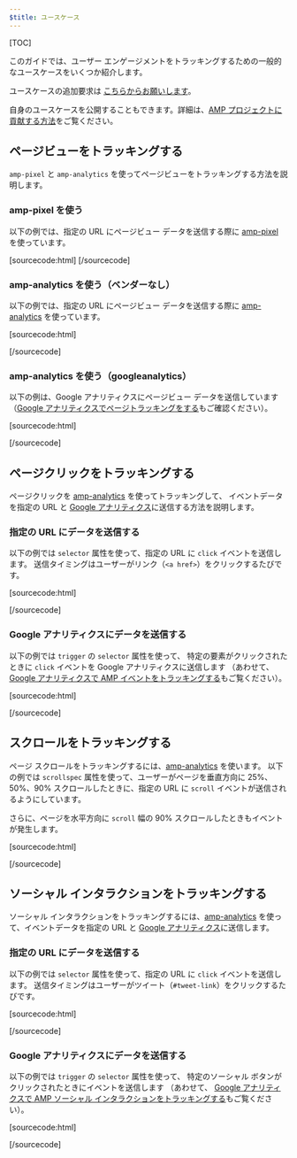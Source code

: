 ```yaml
---
$title: ユースケース
---
```

[TOC]

このガイドでは、ユーザー エンゲージメントをトラッキングするための一般的なユースケースをいくつか紹介します。

ユースケースの追加要求は
[こちらからお願いします](https://github.com/ampproject/docs/issues/new)。

自身のユースケースを公開することもできます。詳細は、[AMP プロジェクトに貢献する方法](https://www.ampproject.org/docs/support/contribute.html)をご覧ください。


## ページビューをトラッキングする

`amp-pixel` と `amp-analytics` を使ってページビューをトラッキングする方法を説明します。

### amp-pixel を使う

以下の例では、指定の URL にページビュー データを送信する際に
[amp-pixel](/docs/reference/amp-pixel.html) を使っています。

[sourcecode:html]
<amp-pixel src="https://foo.com/pixel?"></amp-pixel>
[/sourcecode]

### amp-analytics を使う（ベンダーなし）

以下の例では、指定の URL にページビュー データを送信する際に
[amp-analytics](/docs/reference/extended/amp-analytics.html) を使っています。

[sourcecode:html]
<amp-analytics>
<script type="application/json">
{
  "requests": {
    "pageview": "https://example.com/analytics?url=${canonicalUrl}&title=${title}&acct=${account}"
  },
  "vars": {
    "account": "ABC123"
  },
  "triggers": {
    "trackPageview": {
      "on": "visible",
      "request": "pageview"
    }
  }
}
</script>
</amp-analytics>
[/sourcecode]

### amp-analytics を使う（googleanalytics）

以下の例は、Google アナリティクスにページビュー データを送信しています
（[Google アナリティクスでページトラッキングをする](https://developers.google.com/analytics/devguides/collection/amp-analytics/#page_tracking)もご確認ください）。

[sourcecode:html]
<amp-analytics type="googleanalytics" id="analytics1">
<script type="application/json">
{
  "vars": {
    "account": "UA-XXXXX-Y"  // Replace with your property ID.
  },
  "triggers": {
    "trackPageview": {  // Trigger names can be any string. trackPageview is not a required name.
      "on": "visible",
      "request": "pageview"
    }
  }
}
</script>
</amp-analytics>
[/sourcecode]

## ページクリックをトラッキングする

ページクリックを
[amp-analytics](/docs/reference/extended/amp-analytics.html) を使ってトラッキングして、
イベントデータを指定の URL と
[Google アナリティクス](https://developers.google.com/analytics/devguides/collection/amp-analytics/)に送信する方法を説明します。

### 指定の URL にデータを送信する

以下の例では `selector` 属性を使って、指定の URL に `click` イベントを送信します。
送信タイミングはユーザーがリンク（`<a href>`）をクリックするたびです。

[sourcecode:html]
<amp-analytics>
<script type="application/json">
{
  "requests": {
    "event": "https://example.com/analytics?eid=${eventId}&elab=${eventLabel}&acct=${account}"
  },
  "vars": {
    "account": "ABC123"
  },
  "triggers": {
    "trackAnchorClicks": {
      "on": "click",
      "selector": "a",
      "request": "event",
      "vars": {
        "eventId": "42",
        "eventLabel": "clicked on a link"
      }
    }
  }
}
</script>
</amp-analytics>
[/sourcecode]

### Google アナリティクスにデータを送信する

以下の例では `trigger` の `selector` 属性を使って、
特定の要素がクリックされたときに `click` イベントを Google アナリティクスに送信します
（あわせて、
[Google アナリティクスで AMP イベントをトラッキングする](https://developers.google.com/analytics/devguides/collection/amp-analytics/#event_tracking)もご覧ください）。

[sourcecode:html]
<amp-analytics type="googleanalytics" id="analytics3">
<script type="application/json">
{
  "vars": {
    "account": "UA-XXXXX-Y"  // Replace with your property ID.
  },
  "triggers": {
    "trackClickOnHeader" : {
      "on": "click",
      "selector": "#header",
      "request": "event",
      "vars": {
        "eventCategory": "ui-components",
        "eventAction": "header-click"
      }
    }
  }
}
</script>
</amp-analytics>
[/sourcecode]

## スクロールをトラッキングする

ページ スクロールをトラッキングするには、[amp-analytics](/docs/reference/extended/amp-analytics.html) を使います。
以下の例では `scrollspec` 属性を使って、ユーザーがページを垂直方向に 25%、50%、90% スクロールしたときに、指定の URL に `scroll` イベントが送信されるようにしています。

さらに、ページを水平方向に
`scroll` 幅の 90% スクロールしたときもイベントが発生します。

[sourcecode:html]
<amp-analytics>
<script type="application/json">
{
  "requests": {
    "event": "https://example.com/analytics?eid=${eventId}&elab=${eventLabel}&acct=${account}"
  },
  "vars": {
    "account": "ABC123"
  },
  "triggers": {
    "scrollPings": {
      "on": "scroll",
      "scrollSpec": {
        "verticalBoundaries": [25, 50, 90],
        "horizontalBoundaries": [90]
      }
    }
  }
}
</script>
</amp-analytics>
[/sourcecode]

## ソーシャル インタラクションをトラッキングする

ソーシャル インタラクションをトラッキングするには、[amp-analytics](/docs/reference/extended/amp-analytics.html) を使って、イベントデータを指定の URL と [Google アナリティクス](https://developers.google.com/analytics/devguides/collection/amp-analytics/)に送信します。




### 指定の URL にデータを送信する

以下の例では `selector` 属性を使って、指定の URL に `click` イベントを送信します。
送信タイミングはユーザーがツイート（`#tweet-link`）をクリックするたびです。

[sourcecode:html]
<amp-analytics>
<script type="application/json">
{
  "requests": {
    "event": "https://example.com/analytics?eid=${eventId}&elab=${eventLabel}&acct=${account}"
  },
  "vars": {
    "account": "ABC123"
  },
  "triggers": {
    "trackClickOnTwitterLink": {
      "on": "click",
      "selector": "#tweet-link",
      "request": "event",
      "vars": {
        "eventId": "43",
        "eventLabel": "clicked on a tweet link"
      }
    }
  }
}
</script>
</amp-analytics>
[/sourcecode]

### Google アナリティクスにデータを送信する

以下の例では `trigger` の `selector` 属性を使って、
特定のソーシャル ボタンがクリックされたときにイベントを送信します
（あわせて、
[Google アナリティクスで AMP ソーシャル インタラクションをトラッキングする](https://developers.google.com/analytics/devguides/collection/amp-analytics/#social_interactions)もご覧ください）。

[sourcecode:html]
<amp-analytics type="googleanalytics" id="analytics4">
<script type="application/json">
{
  "vars": {
    "account": "UA-XXXXX-Y" // Replace with your property ID.
  },
  "triggers": {
    "trackClickOnTwitterLink" : {
      "on": "click",
      "selector": "#tweet-link",
      "request": "social",
      "vars": {
          "socialNetwork": "twitter",
          "socialAction": "tweet",
          "socialTarget": "https://www.examplepetstore.com"
      }
    }
  }
}
</script>
</amp-analytics>
[/sourcecode]
